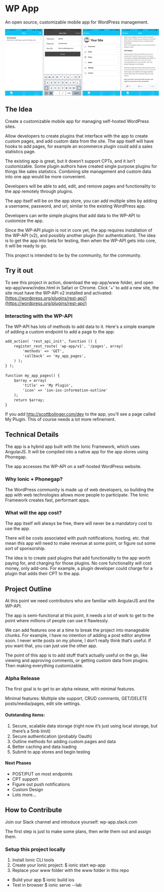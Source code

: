 # WP App

An open source, customizable mobile app for WordPress management.

![Preview Image](wp-app-mockup1.jpg)

## The Idea

Create a customizable mobile app for managing self-hosted WordPress sites.

Allow developers to create plugins that interface with the app to create custom pages, and add custom data from the site.  The app itself will have hooks to add pages, for example an ecommerce plugin could add a sales statistics page.

The existing app is great, but it doesn’t support CPTs, and it isn’t customizable.  Some plugin authors have created single purpose plugins for things like sales statistics. Combining site management and custom data into one app would be more convenient.

Developers will be able to add, edit, and remove pages and functionality to the app remotely through plugins.

The app itself will be on the app store, you can add multiple sites by adding a username, password, and url, similar to the existing WordPress app.

Developers can write simple plugins that add data to the WP-API to customize the app.

Since the WP-API plugin is not in core yet, the app requires installation of the WP-API (v2), and possibly another plugin (for authentication).  The idea is to get the app into beta for testing, then when the WP-API gets into core, it will be ready to go.

This project is intended to be by the community, for the community.

## Try it out

To see this project in action, download the wp-app/www folder, and open wp-app/www/index.html in Safari or Chrome. Click '+' to add a new site, the site must have the WP-API v2 installed and activated: [https://wordpress.org/plugins/rest-api/](https://wordpress.org/plugins/rest-api/)

### Interacting with the WP-API

The WP-API has lots of methods to add data to it. Here's a simple example of adding a custom endpoint to add a page to the app:

	add_action( 'rest_api_init', function () {
	    register_rest_route( 'wp-app/v1', '/pages', array(
	        'methods' => 'GET',
	        'callback' => 'my_app_pages',
	    ) );
	} );

	function my_app_pages() {
		$array = array(
			'title' => 'My Plugin',
			'icon' => 'ion-ios-information-outline'
		);
		return $array;
	}

If you add http://scottbolinger.com/dev to the app, you'll see a page called My Plugin. This of course needs a lot more refinement.

## Technical Details

The app is a hybrid app built with the Ionic Framework, which uses AngularJS. It will be compiled into a native app for the app stores using Phonegap.

The app accesses the WP-API on a self-hosted WordPress website.

### Why Ionic + Phonegap?

The WordPress community is made up of web developers, so building the app with web technologies allows more people to participate.  The Ionic Framework creates fast, performant apps.

### What will the app cost?

The app itself will always be free, there will never be a mandatory cost to use the app.

There will be costs associated with push notifications, hosting, etc. that mean this app will need to make revenue at some point, or figure out some sort of sponsorship.  

The idea is to create paid plugins that add functionality to the app worth paying for, and charging for those plugins.  No core functionality will cost money, only add-ons.  For example, a plugin developer could charge for a plugin that adds their CPT to the app.

## Project Outline

At this point we need contributors who are familiar with AngularJS and the WP-API.

The app is semi-functional at this point, it needs a lot of work to get to the point where millions of people can use it flawlessly.

We can add features one at a time to break the project into manageable chunks. For example, I have no intention of adding a post editor anytime soon.  I never write posts on my phone, I don’t really think that’s useful.  If you want that, you can just use the other app.

The point of this app is to add stuff that’s actually useful on the go, like viewing and approving comments, or getting custom data from plugins.  Then making everything customizable.

### Alpha Release

The first goal is to get to an alpha release, with minimal features.

Minimal features: Multiple site support, CRUD comments, GET/DELETE posts/media/pages, edit site settings.

#### Outstanding items:

1. Secure, scalable data storage (right now it’s just using local storage, but there’s a 5mb limit)
2. Secure authentication (probably Oauth)
3. Outline methods for adding custom pages and data
4. Better caching and data loading
5. Submit to app stores and begin testing

#### Next Phases

- POST/PUT on most endpoints
- CPT support
- Figure out push notifications
- Custom Design
- Lots more…

## How to Contribute

Join our Slack channel and introduce yourself: wp-app.slack.com

The first step is just to make some plans, then write them out and assign them.

### Setup this project locally

1. Install Ionic CLI tools
2. Create your Ionic project: $ ionic start wp-app
3. Replace your www folder with the www folder in this repo

- Build your app $ ionic build ios
- Test in browser $ ionic serve --lab